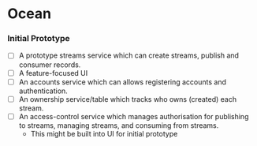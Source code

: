 # Ocean

### Initial Prototype

- [ ] A prototype streams service which can create streams, publish and consumer records.
- [ ] A feature-focused UI
- [ ] An accounts service which can allows registering accounts and authentication.
- [ ] An ownership service/table which tracks who owns (created) each stream.
- [ ] An access-control service which manages authorisation for publishing to streams, managing streams, and consuming from streams.
  * This might be built into UI for initial prototype


